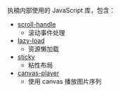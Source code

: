 执楠内部使用的 JavaScript 库，包含：

- [scroll-handle](./packages/scroll-handle#readme)
  - 滚动事件处理
- [lazy-load](./packages/lazy-load#readme)
  - 资源懒加载
- [sticky](./packages/sticky#readme)
  - 粘性布局
- [canvas-player](.packages/canvas-player#readme)
  - 使用 canvas 播放图片序列
